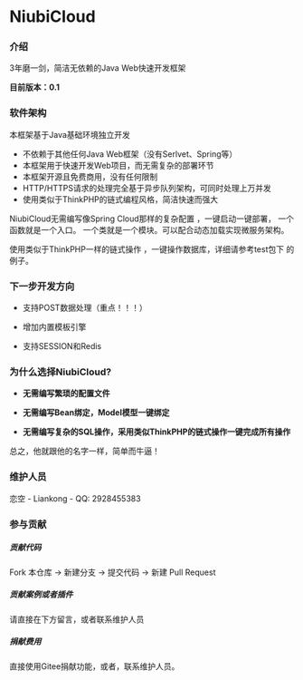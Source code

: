 # NiubiCloud

### 介绍

3年磨一剑，简洁无依赖的Java Web快速开发框架

**目前版本：0.1**

### 软件架构
本框架基于Java基础环境独立开发

- 不依赖于其他任何Java Web框架（没有Serlvet、Spring等）
- 本框架用于快速开发Web项目，而无需复杂的部署环节
- 本框架开源且免费商用，没有任何限制
- HTTP/HTTPS请求的处理完全基于异步队列架构，可同时处理上万并发
- 使用类似于ThinkPHP的链式编程风格，简洁快速而强大

NiubiCloud无需编写像Spring Cloud那样的复杂配置
，一键启动一键部署， 一个函数就是一个入口。
一个类就是一个模块。可以配合动态加载实现微服务架构。

使用类似于ThinkPHP一样的链式操作
，一键操作数据库，详细请参考test包下
的例子。

### 下一步开发方向

- 支持POST数据处理（重点！！！）

- 增加内置模板引擎

- 支持SESSION和Redis


### 为什么选择NiubiCloud?

- **无需编写繁琐的配置文件**

- **无需编写Bean绑定，Model模型一键绑定**

- **无需编写复杂的SQL操作，采用类似ThinkPHP的链式操作一键完成所有操作**

总之，他就跟他的名字一样，简单而牛逼！


### 维护人员

恋空 - Liankong - QQ: 2928455383

### 参与贡献

##### 贡献代码

Fork 本仓库 -> 新建分支 -> 提交代码 -> 新建 Pull Request

##### 贡献案例或者插件

请直接在下方留言，或者联系维护人员

##### 捐献费用

直接使用Gitee捐献功能，或者，联系维护人员。

